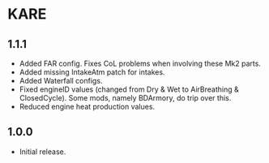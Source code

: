 # KARE

## 1.1.1
* Added FAR config. Fixes CoL problems when involving these Mk2 parts.
* Added missing IntakeAtm patch for intakes.
* Added Waterfall configs.
* Fixed engineID values (changed from Dry & Wet to AirBreathing & ClosedCycle). Some mods, namely BDArmory, do trip over this.
* Reduced engine heat production values.

## 1.0.0
* Initial release.
